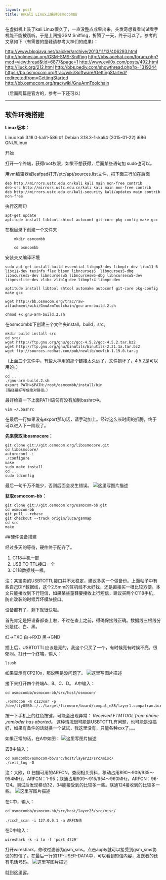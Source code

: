 ```yaml
---
layout: post
title: 在Kali Linux上编译OsmocomBB
---
```



在虚拟机上装了kali Linux很久了，一直没整点成果出来，突发奇想看看试试看手机能不能被窃听。于是上网搜GSM Sniffing，折腾了一天，终于可以了。参考的文章如下（有需要的童鞋请参考大神们的成果）：

http://www.blogjava.net/baicker/archive/2013/11/13/406293.html
http://holmesian.org/GSM-SMS-Sniffing
http://bbs.acehat.com/forum.php?mod=viewthread&tid=6877&page=1
http://www.evil0x.com/posts/492.html
http://iluck.org/212.html
http://bbs.pediy.com/showthread.php?p=1319244
https://bb.osmocom.org/trac/wiki/Software/GettingStarted?redirectedfrom=GettingStarted
http://bb.osmocom.org/trac/wiki/GnuArmToolchain

（后面两篇是官方的，参考一下还可以）

-------------------

## 软件环境搭建

**Linux版本：**

Linux kali 3.18.0-kali1-586 #1 Debian 3.18.3-1~kali4 (2015-01-22) i686 GNU/Linux

开始

打开一个终端，获得root权限，如果不想获得，后面某些语句加 sudo也可以。

用vm编辑器或leafpad打开/etc/apt/sources.list文件，把下面三行加在后面

```
deb http://mirrors.ustc.edu.cn/kali kali main non-free contrib
deb-src http://mirrors.ustc.edu.cn/kali kali main non-free contrib
deb http://mirrors.ustc.edu.cn/kali-security kali/updates main contrib non-free
```

执行这两句

```
apt-get update
aptitude install libtool shtool autoconf git-core pkg-config make gcc
```

在根目录下创建一个文件夹

```
    mkdir osmcombb

    cd osmcombb
```

安装交叉编译环境

```
sudo apt-get install build-essential libgmp3-dev libmpfr-dev libx11-6 libx11-dev texinfo flex bison libncurses5  libncurses5-dbg libncurses5-dev libncursesw5 libncursesw5-dbg libncursesw5-dev libpcsclite-dev zlibc zlib1g-dev libmpfr4 libmpc-dev
```

```
aptitude install libtool shtool automake autoconf git-core pkg-config make gcc
```

```
wget http://bb.osmocom.org/trac/raw-attachment/wiki/GnuArmToolchain/gnu-arm-build.2.sh

chmod +x gnu-arm-build.2.sh
```

在osmcombb下创建三个文件夹install，build，src。

```
mkdir build install src
cd src/
wget http://ftp.gnu.org/gnu/gcc/gcc-4.5.2/gcc-4.5.2.tar.bz2
wget http://ftp.gnu.org/gnu/binutils/binutils-2.21.1a.tar.bz2
wget ftp://sources.redhat.com/pub/newlib/newlib-1.19.0.tar.g
```

（上面三个文件中，有些大神用的那个链接太久远了，文件损坏了，4.5.2是可以用的。）

```
cd ..
./gnu-arm-build.2.sh
export PATH=$PATH:/root/osmcombb/install/bin
(路径最好写成绝对路径。)
```

最好检查一下上面PATH语句有没有加到bashrc中。

```
vim ~/.bashrc
```

在最后一行如果没有export那句话，请手动加上。经过这么长时间的折腾，终于可以进入下一阶段了。

**先来获取libosmocore：**

```
git clone git://git.osmocom.org/libosmocore.git
cd libosmocore/
autoreconf -i
./configure
make
sudo make install
cd ..
sudo ldconfig
```

最后一句千万不能少，否则后面会发生错误。
![这里写图片描述](/images/kali1.jpg)

**获取osmocom-bb：**

```
git clone git://git.osmocom.org/osmocom-bb.git
cd osmocom-bb
git pull --rebase
git checkout --track origin/luca/gsmmap
cd src
make
```

##硬件设备搭建

经过多天的等待，硬件终于配齐了。

1. C118手机一部
2. USB TO TTL接口一个
3. C118数据线一根。

注：某宝卖的USBTOTTL接口并不太稳定，建议多买一个做备份。上面帖子中有些自己DIY数据线，这个2.5mm的耳机线不太好找，还是直接买一根比较方便。本文只能接收到下行短信，如果某些童鞋要接收上行短信，建议买两个C118手机，防止改装的时候弄坏模块接口。

设备都有了，剩下就很快啦。

首先肯定是把设备都查上啦，不过在查上之前，得确保接线正确。数据线三根线分别是红、白、黑。

红->TXD
白->RXD
黑->GND

插上后，USBTOTTL应该是亮的，我这个只买了一个，有时候亮有时候不亮，很郁闷。打开一个终端，输入：

```
lsusb
```

如果显示有CP210x，那说明是没问题了。
![这里写图片描述](/images/kali2.jpg)

接下来打开四个终端A、B、C、D。
A中输入：

```
cd osmocombb/osmocom-bb/src/host/osmocon/

./osmocon -m c123xor -p /dev/ttyUSB0../../target/firmware/board/compal_e88/layer1.compalram.bin
```

按一下手机上的红色按键，可能会出现异常：
*Received FTMTOOL from phone ,ramloder has aborted。*
这种情况很可能是USBTOTTL有问题，也可能是没插好，如果有备件的话就换一个试试，我这里没有，只能各种xxx了。。。

如果正常的话，在A中如图：
![这里写图片描述](/images/kali3.jpg)

去B中输入：

```
cd osmcombb/osmocom-bb/src/host/layer23/src/misc/
./cell_log -O
```

注：大欧，O
扫描可用的ARFCN。查阅相关资料，移动占用890～909/935～954MHz，ARFCN：1-95；联通占用909～915/954～960MHz，ARFCN：96-124。测试后发现移动32，34能接受到的比较多一些。联通124接收到的比较多一些。
![这里写图片描述](/images/kali4.jpg)

在C中，输入：

```
cd osmocombb/osmocom-bb/src/host/layer23/src/misc/

./ccch_scan -i 127.0.0.1 -a ARFCN值
```

在D中输入：

```
wireshark -k -i lo -f 'port 4729'
```

打开wireshark，修改过滤器为gsm_sms。点击apply就可以接受到gsm_sms协议的短信了。在最后一行的TP-USER-DATA中，可以看到短信内容，发送者的还有电话号码。
![这里写图片描述](/images/kali5.jpg)

就到这里罢。
